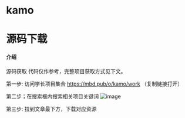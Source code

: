# kamo
# 源码下载
#### 介绍
源码获取 
代码仅作参考，完整项目获取方式见下文。

第一步:  访问学长项目集合
https://mbd.pub/o/kamo/work
（复制链接打开）

第二步；在搜索框内搜索相关项目关键词
![image](https://github.com/yifeiyixiang/kamo/assets/98005257/8aa74cdc-8774-41d7-98c4-6497070cab86)

第三步:  拉到文章最下方，下载对应资源
